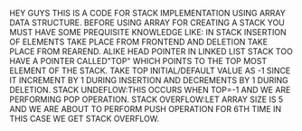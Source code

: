 HEY GUYS THIS IS A CODE FOR STACK IMPLEMENTATION USING ARRAY DATA STRUCTURE.
BEFORE USING ARRAY FOR CREATING A STACK YOU MUST HAVE SOME PREQUISITE KNOWLEDGE LIKE:
IN STACK INSERTION OF ELEMENTS TAKE PLACE FROM FRONTEND AND DELETION TAKE PLACE FROM REAREND.
ALIKE HEAD POINTER IN LINKED LIST STACK TOO HAVE A POINTER CALLED"TOP" WHICH POINTS TO THE TOP MOST ELEMENT OF THE STACK.
TAKE TOP INITIAL/DEFAULT VALUE AS -1 SINCE IT INCREMENT BY 1 DURING INSERTION AND DECREMENTS BY 1 DURING DELETION. 
STACK UNDEFLOW:THIS OCCURS WHEN TOP=-1 AND WE ARE PERFORMING POP OPERATION.
STACK OVERFLOW:LET ARRAY SIZE IS 5 AND WE ARE ABOUT TO PERFORM PUSH OPERATION FOR 6TH TIME IN THIS CASE WE GET STACK OVERFLOW.
